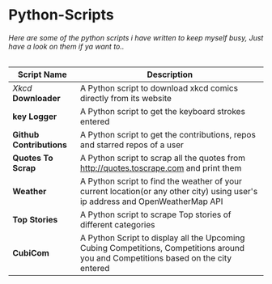 # Python-Scripts
###### Here are some of the python scripts i have written to keep myself busy, Just have a look on them if ya want to..

|  Script Name        |          Description           |
|  ----------------------  | -----------------------------  |
|*Xkcd* **Downloader**  | A Python script to download xkcd comics directly from its website |
|**key Logger**  | A Python script to get the keyboard strokes entered |
|**Github Contributions**  | A Python script to get the contributions, repos and starred repos of a user |
|**Quotes To Scrap**  | A Python script to scrap all the quotes from http://quotes.toscrape.com and print them |
|**Weather**  | A Python script to find the weather of your current location(or any other city) using user's ip address and OpenWeatherMap API |
|**Top Stories**  | A Python script to scrape Top stories of different categories |
|**CubiCom**  | A Python Script to display all the Upcoming Cubing Competitions, Competitions around you and Competitions based on the city entered |
